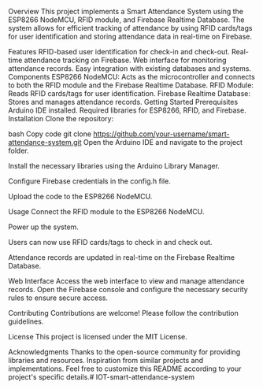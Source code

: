 Overview
This project implements a Smart Attendance System using the ESP8266 NodeMCU, RFID module, and Firebase Realtime Database. The system allows for efficient tracking of attendance by using RFID cards/tags for user identification and storing attendance data in real-time on Firebase.

Features
RFID-based user identification for check-in and check-out.
Real-time attendance tracking on Firebase.
Web interface for monitoring attendance records.
Easy integration with existing databases and systems.
Components
ESP8266 NodeMCU: Acts as the microcontroller and connects to both the RFID module and the Firebase Realtime Database.
RFID Module: Reads RFID cards/tags for user identification.
Firebase Realtime Database: Stores and manages attendance records.
Getting Started
Prerequisites
Arduino IDE installed.
Required libraries for ESP8266, RFID, and Firebase.
Installation
Clone the repository:

bash
Copy code
git clone https://github.com/your-username/smart-attendance-system.git
Open the Arduino IDE and navigate to the project folder.

Install the necessary libraries using the Arduino Library Manager.

Configure Firebase credentials in the config.h file.

Upload the code to the ESP8266 NodeMCU.

Usage
Connect the RFID module to the ESP8266 NodeMCU.

Power up the system.

Users can now use RFID cards/tags to check in and check out.

Attendance records are updated in real-time on the Firebase Realtime Database.

Web Interface
Access the web interface to view and manage attendance records. Open the Firebase console and configure the necessary security rules to ensure secure access.

Contributing
Contributions are welcome! Please follow the contribution guidelines.

License
This project is licensed under the MIT License.

Acknowledgments
Thanks to the open-source community for providing libraries and resources.
Inspiration from similar projects and implementations.
Feel free to customize this README according to your project's specific details.# IOT-smart-attendance-system
